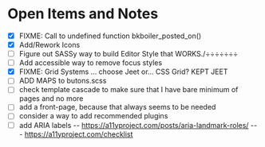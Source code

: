 # Open Items and Notes
- [X] FIXME: Call to undefined function bkboiler_posted_on()
- [x] Add/Rework Icons
- [ ] Figure out SASSy way to build Editor Style that WORKS./÷÷÷÷÷÷÷
- [ ] Add accessible way to remove focus styles
- [X] FIXME: Grid Systems ... choose Jeet or... CSS Grid?  KEPT JEET
- [ ] ADD MAPS to butons.scss
- [ ] check template cascade to make sure that I have bare minimum of pages and no more
- [ ] add a front-page, because that always seems to be needed
- [ ] consider a way to add recommended plugins
- [ ] add ARIA labels -- https://a11yproject.com/posts/aria-landmark-roles/ --- https://a11yproject.com/checklist